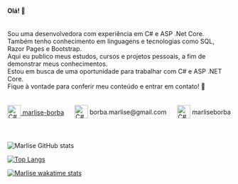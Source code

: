 #### Olá! 👋

<br>
Sou uma desenvolvedora com experiência em C# e ASP .Net Core.<br/>
Também tenho conhecimento em linguagens e tecnologias como SQL, Razor Pages e Bootstrap.<br/>
Aqui eu publico meus estudos, cursos e projetos pessoais, a fim de demonstrar meus conhecimentos.<br/>
Estou em busca de uma oportunidade para trabalhar com C# e ASP .NET Core.<br/>
Fique à vontade para conferir meu conteúdo e entrar em contato! 🤝<br/>
<br/>
<br/>
<div style="display: inline_block">
<a href="https://www.linkedin.com/in/marlise-borba/"> <img style="margin: 0 0 5px 0" align="center" height="30" alt="C#" src="https://cdn1.iconfinder.com/data/icons/logotypes/32/circle-linkedin-1024.png"> marlise-borba</a>
<img style="margin: 0px 0px 5px 20px" align="center" height="30" alt="C#" src="https://static-00.iconduck.com/assets.00/gmail-icon-509x512-ikquhn8l.png" /> borba.marlise@gmail.com
<img style="margin: 0px 0px 5px 20px" align="center" height="30" alt="C#" src="https://logodownload.org/wp-content/uploads/2017/11/discord-logo-1-1.png" /> marliseborba </div>
<br/>
<br/>

![Marlise GitHub stats](https://github-readme-stats.vercel.app/api?username=marliseborba&theme=jolly&show_icons=true&hide_rank=true&include_all_commits=true&bg_color=DEG,00000000,2b1544)

[![Top Langs](https://github-readme-stats.vercel.app/api/top-langs/?username=marliseborba&langs_count=20&theme=jolly&bg_color=DEG,00000000,2b1544&layout=compact)](https://github.com/marliseborba/github-readme-stats)

[![Marlise wakatime stats](https://github-readme-stats.vercel.app/api/wakatime?username=marliseborba&theme=jolly&bg_color=DEG,00000000,2b1544&layout=compact)](https://github.com/marliseborba/github-readme-stats)
<br>
